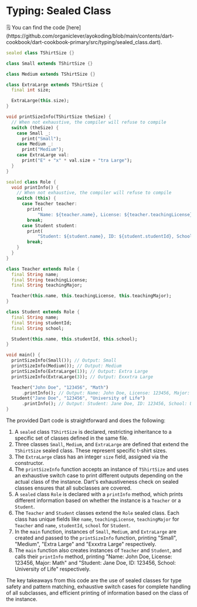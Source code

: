 # Typing: Sealed Class

<aside>
🗒️ You can find the code [here](https://github.com/organiclever/ayokoding/blob/main/contents/dart-cookbook/dart-cookbook-primary/src/typing/sealed_class.dart).

</aside>

```dart
sealed class TShirtSize {}

class Small extends TShirtSize {}

class Medium extends TShirtSize {}

class ExtraLarge extends TShirtSize {
  final int size;

  ExtraLarge(this.size);
}

void printSizeInfo(TShirtSize theSize) {
  // When not exhaustive, the compiler will refuse to compile
  switch (theSize) {
    case Small _:
      print("Small");
    case Medium _:
      print("Medium");
    case ExtraLarge val:
      print("E" + "x" * val.size + "tra Large");
  }
}

sealed class Role {
  void printInfo() {
    // When not exhaustive, the compiler will refuse to compile
    switch (this) {
      case Teacher teacher:
        print(
            "Name: ${teacher.name}, License: ${teacher.teachingLicense}, Major: ${teacher.teachingMajor}");
        break;
      case Student student:
        print(
            "Student: ${student.name}, ID: ${student.studentId}, School: ${student.school}");
        break;
    }
  }
}

class Teacher extends Role {
  final String name;
  final String teachingLicense;
  final String teachingMajor;

  Teacher(this.name, this.teachingLicense, this.teachingMajor);
}

class Student extends Role {
  final String name;
  final String studentId;
  final String school;

  Student(this.name, this.studentId, this.school);
}

void main() {
  printSizeInfo(Small()); // Output: Small
  printSizeInfo(Medium()); // Output: Medium
  printSizeInfo(ExtraLarge(1)); // Output: Extra Large
  printSizeInfo(ExtraLarge(3)); // Output: Exxxtra Large

  Teacher("John Doe", "123456", "Math")
      .printInfo(); // Output: Name: John Doe, License: 123456, Major: Math
  Student("Jane Doe", "123456", "University of Life")
      .printInfo(); // Output: Student: Jane Doe, ID: 123456, School: University of Life
}
```

The provided Dart code is straightforward and does the following:

1. A `sealed` class `TShirtSize` is declared, restricting inheritance to a specific set of classes defined in the same file.
2. Three classes `Small`, `Medium`, and `ExtraLarge` are defined that extend the `TShirtSize` sealed class. These represent specific t-shirt sizes.
3. The `ExtraLarge` class has an integer `size` field, assigned via the constructor.
4. The `printSizeInfo` function accepts an instance of `TShirtSize` and uses an exhaustive switch case to print different outputs depending on the actual class of the instance. Dart's exhaustiveness check on sealed classes ensures that all subclasses are covered.
5. A `sealed` class `Role` is declared with a `printInfo` method, which prints different information based on whether the instance is a `Teacher` or a `Student`.
6. The `Teacher` and `Student` classes extend the `Role` sealed class. Each class has unique fields like `name`, `teachingLicense`, `teachingMajor` for `Teacher` and `name`, `studentId`, `school` for `Student`.
7. In the `main` function, instances of `Small`, `Medium`, and `ExtraLarge` are created and passed to the `printSizeInfo` function, printing "Small", "Medium", "Extra Large" and "Exxxtra Large" respectively.
8. The `main` function also creates instances of `Teacher` and `Student`, and calls their `printInfo` method, printing "Name: John Doe, License: 123456, Major: Math" and "Student: Jane Doe, ID: 123456, School: University of Life" respectively.

The key takeaways from this code are the use of sealed classes for type safety and pattern matching, exhaustive switch cases for complete handling of all subclasses, and efficient printing of information based on the class of the instance.
